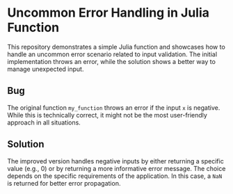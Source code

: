 # Uncommon Error Handling in Julia Function

This repository demonstrates a simple Julia function and showcases how to handle an uncommon error scenario related to input validation.  The initial implementation throws an error, while the solution shows a better way to manage unexpected input.

## Bug
The original function `my_function` throws an error if the input `x` is negative.  While this is technically correct, it might not be the most user-friendly approach in all situations. 

## Solution
The improved version handles negative inputs by either returning a specific value (e.g., 0) or by returning a more informative error message.  The choice depends on the specific requirements of the application. In this case, a `NaN` is returned for better error propagation.